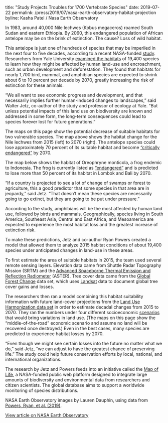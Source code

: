 title: "Study Projects Troubles for 1700 Vertebrate Species"
date: 2019-07-22
permalink: /press/2019/07/nasa-earth-observatory-habitat-projection
byline: Kasha Patel / Nasa Earth Observatory


In 1983, around 40,000 Nile lechwes (Kobus megaceros) roamed South Sudan and eastern Ethiopia. By 2060, this endangered population of African antelope may be on the brink of extinction. The cause? Loss of wild habitat.

This antelope is just one of hundreds of species that may be imperiled in the next four to five decades, according to a recent NASA-funded [study](https://doi.org/10.1038/s41558-019-0406-z). Researchers from Yale University [examined the habitats](https://news.yale.edu/2019/03/04/due-humans-extinction-risk-1700-animal-species-increase-2070) of 19,400 species to learn how they might be affected by human land-use and encroachment, such as urban development and deforestation. They found that habitats for nearly 1,700 bird, mammal, and amphibian species are expected to shrink about 6 to 10 percent per decade by 2070, greatly increasing the risk of extinction for these animals.

“We all want to see economic progress and development, and that necessarily implies further human-induced changes to landscapes,” said Walter Jetz, co-author of the study and professor of ecology at Yale. “But unless potential impacts of this land use on biodiversity are known and addressed in some form, the long-term consequences could lead to species forever lost for future generations.”

The maps on this page show the potential decrease of suitable habitats for two vulnerable species. The map above shows the habitat change for the Nile lechwes from 2015 (left) to 2070 (right). The antelope species could lose approximately 70 percent of its suitable habitat and become [“critically endangered”](https://www.iucnredlist.org/species/11034/50189177) by 2070.

The map below shows the habitat of Oreophryne monticola, a frog endemic to Indonesia. The frog is currently listed as [“endangered”](https://www.iucnredlist.org/species/57925/114919880) and is predicted to lose more than 50 percent of its habitat in Lombok and Bali by 2070.

“If a country is projected to see a lot of change of swamps or forest to agriculture, this a good predictor that some species in that area are in jeopardy,” said Jetz. “That doesn’t mean these species are necessarily going to go extinct, but they are going to be put under pressure.”

According to the study, amphibians will be the most affected by human land use, followed by birds and mammals. Geographically, species living in South America, Southeast Asia, Central and East Africa, and Mesoamerica are expected to experience the most habitat loss and the greatest increase of extinction risk.

To make these predictions, Jetz and co-author Ryan Powers created a model that allowed them to analyze 2015 habitat conditions of about 19,400 species under anticipated changes in land-use in these areas.

To first estimate the area of suitable habitats in 2015, the team used several remote sensing layers. Elevation data came from Shuttle Radar Topography Mission (SRTM) and the [Advanced Spaceborne Thermal Emission and Reflection Radiometer](https://asterweb.jpl.nasa.gov/gdem.asp) (ASTER). Tree cover data came from the [Global Forest Change](https://earthenginepartners.appspot.com/science-2013-global-forest) data set, which uses [Landsat](https://landsat.gsfc.nasa.gov/) data to document global tree cover gains and losses.

The researchers then ran a model combining this habitat suitability information with future land-cover projections from the [Land Use Harmonization data set](http://luh.umd.edu/) in order to estimate decadal changes from 2015 to 2070. They ran the numbers under four different socioeconomic [scenarios](https://www.ipcc-data.org/guidelines/pages/glossary/glossary_r.html) that would bring variations in land use. (The maps on this page show the “middle-of-the-road” economic scenario and assume no land will be recovered once destroyed.) Even in the best cases, many species are predicted to experience habitat losses by 2070.

“Even though we might see certain losses into the future no matter what we do,” said Jetz, “we can adjust to have the greatest chance of preserving life.” The study could help future conservation efforts by local, national, and international organizations.

The research by Jetz and Powers feeds into an initiative called the [Map of Life](https://mol.org/en/species/), a NASA-funded public web platform designed to integrate large amounts of biodiversity and environmental data from researchers and citizen scientists. The global database aims to support a worldwide monitoring of species distributions.

NASA Earth Observatory images by Lauren Dauphin, using data from [Powers, Ryan, et al. (2019)](https://doi.org/10.1038/s41558-019-0406-z).

[View article on NASA Earth Observatory](https://earthobservatory.nasa.gov/images/145340/study-projects-troubles-for-1700-vertebrate-species)
